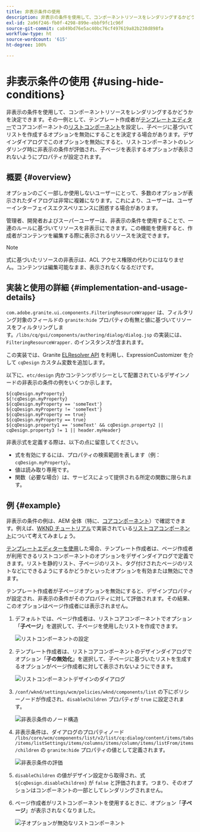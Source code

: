 ```yaml
---
title: 非表示条件の使用
description: 非表示の条件を使用して、コンポーネントリソースをレンダリングするかどうかを決定できます。
exl-id: 2a96f246-fb0f-4298-899e-ebbf9fc1c96f
source-git-commit: ca849bd76e5ac40bc76cf497619a82b238d898fa
workflow-type: ht
source-wordcount: '615'
ht-degree: 100%

---
```


# 非表示条件の使用 {#using-hide-conditions}

非表示の条件を使用して、コンポーネントリソースをレンダリングするかどうかを決定できます。その一例として、テンプレート作成者が[テンプレートエディター](/help/sites-cloud/authoring/features/templates.md)でコアコンポーネントの[リストコンポーネント](https://experienceleague.adobe.com/docs/experience-manager-core-components/using/components/list.html?lang=ja)を設定し、子ページに基づいてリストを作成するオプションを無効にすることを決定する場合があります。デザインダイアログでこのオプションを無効にすると、リストコンポーネントのレンダリング時に非表示の条件が評価され、子ページを表示するオプションが表示されないようにプロパティが設定されます。

## 概要 {#overview}

オプションのごく一部しか使用しないユーザーにとって、多数のオプションが表示されたダイアログは非常に複雑になります。これにより、ユーザーは、ユーザーインターフェイスエクスペリエンスに困惑する場合があります。

管理者、開発者およびスーパーユーザーは、非表示の条件を使用することで、一連のルールに基づいてリソースを非表示にできます。この機能を使用すると、作成者がコンテンツを編集する際に表示されるリソースを決定できます。

>[!NOTE]
>
>式に基づいたリソースの非表示は、ACL アクセス権限の代わりにはなりません。コンテンツは編集可能なまま、表示されなくなるだけです。

## 実装と使用の詳細 {#implementation-and-usage-details}

`com.adobe.granite.ui.components.FilteringResourceWrapper` は、フィルタリング対象のフィールドの `granite:hide` プロパティの有無と値に基づいてリソースをフィルタリングします。`/libs/cq/gui/components/authoring/dialog/dialog.jsp` の実装には、`FilteringResourceWrapper.` のインスタンスが含まれます。

この実装では、Granite [ELResolver API](https://helpx.adobe.com/jp/experience-manager/6-5/sites/developing/using/reference-materials/granite-ui/api/jcr_root/libs/granite/ui/docs/server/el.html) を利用し、ExpressionCustomizer を介して `cqDesign` カスタム変数を追加します。

以下に、`etc/design` 内かコンテンツポリシーとして配置されているデザインノードの非表示の条件の例をいくつか示します。

```
${cqDesign.myProperty}
${!cqDesign.myProperty}
${cqDesign.myProperty == 'someText'}
${cqDesign.myProperty != 'someText'}
${cqDesign.myProperty == true}
${cqDesign.myProperty == true}
${cqDesign.property1 == 'someText' && cqDesign.property2 || cqDesign.property3 != 1 || header.myHeader}
```

非表示式を定義する際は、以下の点に留意してください。

* 式を有効にするには、プロパティの検索範囲を表します（例：`cqDesign.myProperty`）。
* 値は読み取り専用です。
* 関数（必要な場合）は、サービスによって提供される所定の関数に限られます。

## 例 {#example}

非表示の条件の例は、AEM 全体（特に、[コアコンポーネント](https://experienceleague.adobe.com/docs/experience-manager-core-components/using/introduction.html?lang=ja)）で確認できます。例えば、[WKND チュートリアル](/help/implementing/developing/introduction/develop-wknd-tutorial.md)で実装されている[リストコアコンポーネント](https://experienceleague.adobe.com/docs/experience-manager-core-components/using/components/list.html?lang=ja)について考えてみましょう。

[テンプレートエディターを使用](/help/sites-cloud/authoring/features/templates.md)した場合、テンプレート作成者は、ページ作成者が利用できるリストコンポーネントのオプションをデザインダイアログで定義できます。リストを静的リスト、子ページのリスト、タグ付けされたページのリストなどにできるようにするかどうかといったオプションを有効または無効にできます。

テンプレート作成者が子ページオプションを無効にすると、デザインプロパティが設定され、非表示の条件がそのプロパティに対して評価されます。その結果、このオプションはページ作成者には表示されません。

1. デフォルトでは、ページ作成者は、リストコアコンポーネントでオプション「**子ページ**」を選択して、子ページを使用したリストを作成できます。

   ![リストコンポーネントの設定](assets/hide-conditions-list-settings.png)

1. テンプレート作成者は、リストコアコンポーネントのデザインダイアログでオプション「**子の無効化**」を選択して、子ページに基づいたリストを生成するオプションがページ作成者に対して表示されないようにできます。

   ![リストコンポーネントデザインのダイアログ](assets/hide-conditions-list-design.png)

1. `/conf/wknd/settings/wcm/policies/wknd/components/list` の下にポリシーノードが作成され、`disableChildren` プロパティが `true` に設定されます。

   ![非表示条件のノード構造](assets/hide-conditions-node-structure.png)

1. 非表示条件は、ダイアログのプロパティノード `/libs/core/wcm/components/list/v2/list/cq:dialog/content/items/tabs/items/listSettings/items/columns/items/column/items/listFrom/items/children` の `granite:hide` プロパティの値として定義されます。

   ![非表示条件の評価](assets/hide-conditions-evaluation.png)

1. `disableChildren` の値がデザイン設定から取得され、式 `${cqDesign.disableChildren}` が `false` と評価されます。つまり、そのオプションはコンポーネントの一部としてレンダリングされません。

1. ページ作成者がリストコンポーネントを使用するときに、オプション「**子ページ**」が表示されなくなりました。

   ![子オプションが無効なリストコンポーネント](assets/hide-conditions-child-disabled.png)
